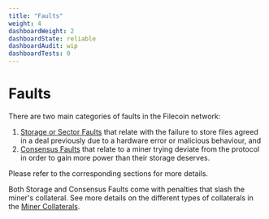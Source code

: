 ```yaml
---
title: "Faults"
weight: 4
dashboardWeight: 2
dashboardState: reliable
dashboardAudit: wip
dashboardTests: 0
---
```


# Faults

There are two main categories of faults in the Filecoin network:

1. [Storage or Sector Faults](sector#sector-faults) that relate with the failure to store files agreed in a deal previously due to a hardware error or malicious behaviour, and
2. [Consensus Faults](expected_consensus#consensus-faults) that relate to a miner trying deviate from the protocol in order to gain more power than their storage deserves.

Please refer to the corresponding sections for more details.

Both Storage and Consensus Faults come with penalties that slash the miner's collateral. See more details on the different types of collaterals in the [Miner Collaterals](filecoin_mining#miner_collaterals).

